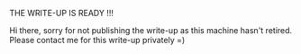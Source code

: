 THE WRITE-UP IS READY !!!

Hi there, sorry for not publishing the write-up as this machine hasn't retired. Please contact me for this write-up privately =)
